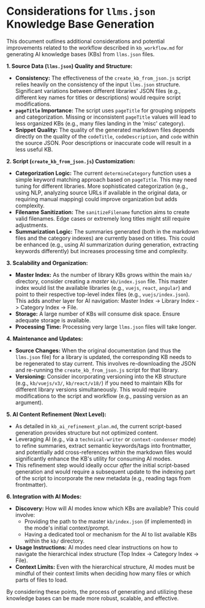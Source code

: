 # Considerations for `llms.json` Knowledge Base Generation

This document outlines additional considerations and potential improvements related to the workflow described in `kb_workflow.md` for generating AI knowledge bases (KBs) from `llms.json` files.

**1. Source Data (`llms.json`) Quality and Structure:**

*   **Consistency:** The effectiveness of the `create_kb_from_json.js` script relies heavily on the consistency of the input `llms.json` structure. Significant variations between different libraries' JSON files (e.g., different key names for titles or descriptions) would require script modifications.
*   **`pageTitle` Importance:** The script uses `pageTitle` for grouping snippets and categorization. Missing or inconsistent `pageTitle` values will lead to less organized KBs (e.g., many files landing in the 'misc' category).
*   **Snippet Quality:** The quality of the generated markdown files depends directly on the quality of the `codeTitle`, `codeDescription`, and `code` within the source JSON. Poor descriptions or inaccurate code will result in a less useful KB.

**2. Script (`create_kb_from_json.js`) Customization:**

*   **Categorization Logic:** The current `determineCategory` function uses a simple keyword matching approach based on `pageTitle`. This may need tuning for different libraries. More sophisticated categorization (e.g., using NLP, analyzing source URLs if available in the original data, or requiring manual mapping) could improve organization but adds complexity.
*   **Filename Sanitization:** The `sanitizeFilename` function aims to create valid filenames. Edge cases or extremely long titles might still require adjustments.
*   **Summarization Logic:** The summaries generated (both in the markdown files and the category indexes) are currently based on titles. This could be enhanced (e.g., using AI summarization during generation, extracting keywords differently) but increases processing time and complexity.

**3. Scalability and Organization:**

*   **Master Index:** As the number of library KBs grows within the main `kb/` directory, consider creating a *master* `kb/index.json` file. This master index would list the available libraries (e.g., `vuejs`, `react`, `angular`) and point to their respective top-level index files (e.g., `vuejs/index.json`). This adds another layer for AI navigation: Master Index -> Library Index -> Category Index -> File.
*   **Storage:** A large number of KBs will consume disk space. Ensure adequate storage is available.
*   **Processing Time:** Processing very large `llms.json` files will take longer.

**4. Maintenance and Updates:**

*   **Source Changes:** When the original documentation (and thus the `llms.json` file) for a library is updated, the corresponding KB needs to be regenerated to stay current. This involves re-downloading the JSON and re-running the `create_kb_from_json.js` script for that library.
*   **Versioning:** Consider incorporating versioning into the KB structure (e.g., `kb/vuejs/v3/`, `kb/react/v18/`) if you need to maintain KBs for different library versions simultaneously. This would require modifications to the script and workflow (e.g., passing version as an argument).

**5. AI Content Refinement (Next Level):**

*   As detailed in `kb_ai_refinement_plan.md`, the current script-based generation provides structure but not optimized content.
*   Leveraging AI (e.g., via a `technical-writer` or `context-condenser` mode) to refine summaries, extract semantic keywords/tags into frontmatter, and potentially add cross-references within the markdown files would significantly enhance the KB's utility for consuming AI modes.
*   This refinement step would ideally occur *after* the initial script-based generation and would require a subsequent update to the indexing part of the script to incorporate the new metadata (e.g., reading tags from frontmatter).

**6. Integration with AI Modes:**

*   **Discovery:** How will AI modes know which KBs are available? This could involve:
    *   Providing the path to the master `kb/index.json` (if implemented) in the mode's initial context/prompt.
    *   Having a dedicated tool or mechanism for the AI to list available KBs within the `kb/` directory.
*   **Usage Instructions:** AI modes need clear instructions on how to navigate the hierarchical index structure (Top Index -> Category Index -> File).
*   **Context Limits:** Even with the hierarchical structure, AI modes must be mindful of their context limits when deciding how many files or which parts of files to load.

By considering these points, the process of generating and utilizing these knowledge bases can be made more robust, scalable, and effective.